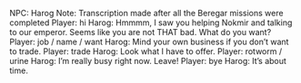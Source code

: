 NPC: Harog
Note: Transcription made after all the Beregar missions were completed
Player: hi
Harog: Hmmmm, I saw you helping Nokmir and talking to our emperor. Seems like you are not THAT bad. What do you want?
Player: job / name / want
Harog: Mind your own business if you don’t want to trade.
Player: trade
Harog: Look what I have to offer.
Player: rotworm / urine
Harog: I’m really busy right now. Leave!
Player: bye
Harog: It’s about time.